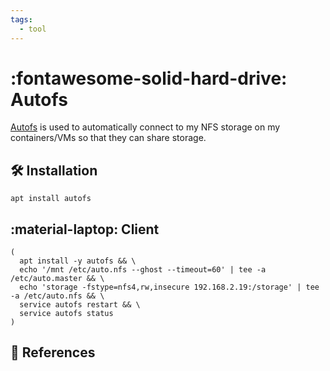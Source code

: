 ```yaml
---
tags:
  - tool
---
```

# :fontawesome-solid-hard-drive: Autofs

[Autofs][1] is used to automatically connect to my NFS storage on my
containers/VMs so that they can share storage.

## :hammer_and_wrench: Installation

```shell
apt install autofs
```

## :material-laptop: Client

```shell
(
  apt install -y autofs && \
  echo '/mnt /etc/auto.nfs --ghost --timeout=60' | tee -a /etc/auto.master && \
  echo 'storage -fstype=nfs4,rw,insecure 192.168.2.19:/storage' | tee -a /etc/auto.nfs && \
  service autofs restart && \
  service autofs status
)
```

## :link: References

[1]: https://help.ubuntu.com/community/Autofs
